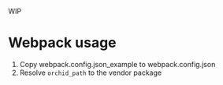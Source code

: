 WIP

# Webpack usage

1. Copy webpack.config.json_example to webpack.config.json
1. Resolve `orchid_path` to the vendor package